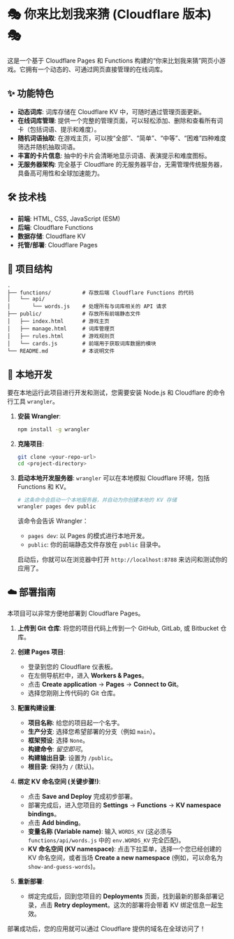 # 🎭 你来比划我来猜 (Cloudflare 版本) 🎭

这是一个基于 Cloudflare Pages 和 Functions 构建的“你来比划我来猜”网页小游戏。它拥有一个动态的、可通过网页直接管理的在线词库。

## ✨ 功能特色

*   **动态词库**: 词库存储在 Cloudflare KV 中，可随时通过管理页面更新。
*   **在线词库管理**: 提供一个完整的管理页面，可以轻松添加、删除和查看所有词卡（包括词语、提示和难度）。
*   **随机词语抽取**: 在游戏主页，可以按“全部”、“简单”、“中等”、“困难”四种难度筛选并随机抽取词语。
*   **丰富的卡片信息**: 抽中的卡片会清晰地显示词语、表演提示和难度图标。
*   **无服务器架构**: 完全基于 Cloudflare 的无服务器平台，无需管理传统服务器，具备高可用性和全球加速能力。

## 🛠️ 技术栈

*   **前端**: HTML, CSS, JavaScript (ESM)
*   **后端**: Cloudflare Functions
*   **数据存储**: Cloudflare KV
*   **托管/部署**: Cloudflare Pages

## 📂 项目结构

```
. 
├── functions/          # 存放后端 Cloudflare Functions 的代码
│   └── api/
│       └── words.js    # 处理所有与词库相关的 API 请求
├── public/             # 存放所有前端静态文件
│   ├── index.html      # 游戏主页
│   ├── manage.html     # 词库管理页
│   ├── rules.html      # 游戏规则页
│   └── cards.js        # 前端用于获取词库数据的模块
└── README.md           # 本说明文件
```

## 🚀 本地开发

要在本地运行此项目进行开发和测试，您需要安装 Node.js 和 Cloudflare 的命令行工具 `wrangler`。

1.  **安装 Wrangler**:
    ```bash
    npm install -g wrangler
    ```

2.  **克隆项目**:
    ```bash
    git clone <your-repo-url>
    cd <project-directory>
    ```

3.  **启动本地开发服务器**:
    `wrangler` 可以在本地模拟 Cloudflare 环境，包括 Functions 和 KV。
    ```bash
    # 这条命令会启动一个本地服务器，并自动为你创建本地的 KV 存储
    wrangler pages dev public
    ```
    该命令会告诉 Wrangler：
    *   `pages dev`: 以 Pages 的模式进行本地开发。
    *   `public`: 你的前端静态文件存放在 `public` 目录中。

    启动后，你就可以在浏览器中打开 `http://localhost:8788` 来访问和测试你的应用了。

## ☁️ 部署指南

本项目可以非常方便地部署到 Cloudflare Pages。

1.  **上传到 Git 仓库**: 将您的项目代码上传到一个 GitHub, GitLab, 或 Bitbucket 仓库。

2.  **创建 Pages 项目**:
    *   登录到您的 Cloudflare 仪表板。
    *   在左侧导航栏中，进入 **Workers & Pages**。
    *   点击 **Create application** -> **Pages** -> **Connect to Git**。
    *   选择您刚刚上传代码的 Git 仓库。

3.  **配置构建设置**:
    *   **项目名称**: 给您的项目起一个名字。
    *   **生产分支**: 选择您希望部署的分支（例如 `main`）。
    *   **框架预设**: 选择 `None`。
    *   **构建命令**: *留空即可*。
    *   **构建输出目录**: 设置为 `/public`。
    *   **根目录**: 保持为 `/` (默认)。

4.  **绑定 KV 命名空间 (关键步骤!)**:
    *   点击 **Save and Deploy** 完成初步部署。
    *   部署完成后，进入您项目的 **Settings** -> **Functions** -> **KV namespace bindings**。
    *   点击 **Add binding**。
    *   **变量名称 (Variable name)**: 输入 `WORDS_KV` (这必须与 `functions/api/words.js` 中的 `env.WORDS_KV` 完全匹配)。
    *   **KV 命名空间 (KV namespace)**: 点击下拉菜单，选择一个您已经创建的 KV 命名空间，或者当场 **Create a new namespace** (例如，可以命名为 `show-and-guess-words`)。

5.  **重新部署**:
    *   绑定完成后，回到您项目的 **Deployments** 页面，找到最新的那条部署记录，点击 **Retry deployment**。这次的部署将会带着 KV 绑定信息一起生效。

部署成功后，您的应用就可以通过 Cloudflare 提供的域名在全球访问了！